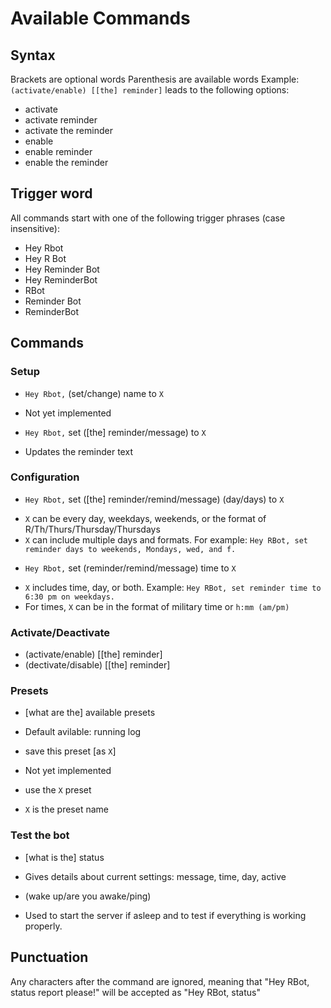 # Available Commands
## Syntax
Brackets are optional words
Parenthesis are available words
Example: `(activate/enable) [[the] reminder]` leads to the following options:
- activate
- activate reminder
- activate the reminder
- enable
- enable reminder
- enable the reminder

## Trigger word
All commands start with one of the following trigger phrases (case insensitive):
- Hey Rbot
- Hey R Bot
- Hey Reminder Bot
- Hey ReminderBot
- RBot
- Reminder Bot
- ReminderBot

## Commands
### Setup
- `Hey Rbot,` (set/change) name to `X`
 * Not yet implemented
- `Hey Rbot,` set ([the] reminder/message) to `X`
 * Updates the reminder text
### Configuration
- `Hey Rbot,` set ([the] reminder/remind/message) (day/days) to `X`
 * `X` can be every day, weekdays, weekends, or the format of R/Th/Thurs/Thursday/Thursdays
 * `X` can include multiple days and formats. For example: `Hey RBot, set reminder days to weekends, Mondays, wed, and f.`
- `Hey Rbot,` set (reminder/remind/message) time to `X`
 * `X` includes time, day, or both. Example: `Hey RBot, set reminder time to 6:30 pm on weekdays.`
 * For times, `X` can be in the format of military time or `h:mm (am/pm)`
### Activate/Deactivate
- (activate/enable) [[the] reminder]
- (dectivate/disable) [[the] reminder]
### Presets
- [what are the] available presets
 * Default avilable: running log
- save this preset [as `X`]
 * Not yet implemented 
- use the `X` preset
 * `X` is the preset name
### Test the bot
- [what is the] status
 * Gives details about current settings: message, time, day, active
- (wake up/are you awake/ping)
 * Used to start the server if asleep and to test if everything is working properly.

## Punctuation
Any characters after the command are ignored, meaning that "Hey RBot, status report please!" will be accepted as "Hey RBot, status"
